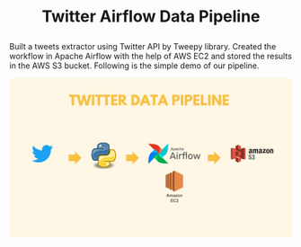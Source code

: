 # <p align = 'center'>Twitter Airflow Data Pipeline</p>
Built a tweets extractor using Twitter API by Tweepy library. Created the workflow in Apache Airflow with the help of AWS EC2 and stored the results in the AWS S3 bucket. Following is the simple demo of our pipeline.

![pic](https://github.com/arjunan-k/Twitter_Pipeline/blob/main/Images/Pipeline.jpg?raw=true)
